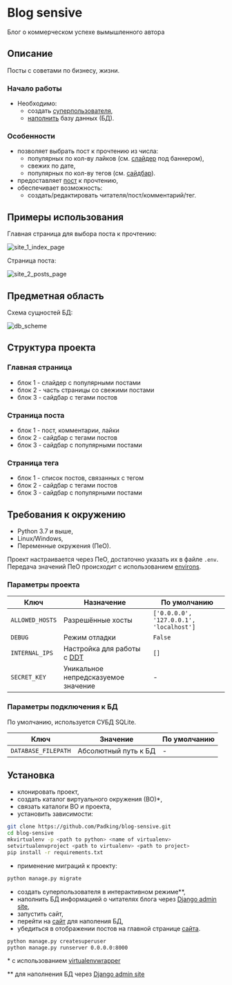 # Blog sensive

Блог о коммерческом успехе вымышленного автора

## Описание

Посты с советами по бизнесу, жизни.

### Начало работы

- Необходимо:
  + создать [суперпользователя](https://github.com/Padking/blog-sensive#установка),
  + [наполнить](https://github.com/Padking/blog-sensive#установка) базу данных (БД).

### Особенности

- позволяет выбрать пост к прочтению из числа:
  * популярных по кол-ву лайков (см. [слайдер](https://github.com/Padking/blog-sensive#главная-страница) под баннером),
  * свежих по дате,
  * популярных по кол-ву тегов (см. [сайдбар](https://github.com/Padking/blog-sensive#главная-страница)).
- предоставляет [пост](https://github.com/Padking/blog-sensive#страница-поста) к прочтению,
- обеспечивает возможность:
  * создать/редактировать читателя/пост/комментарий/тег.

## Примеры использования

  Главная страница для выбора поста к прочтению:

  ![site_1_index_page](https://github.com/Padking/sensive-blog/blob/master/screenshots/site_1_index_page.gif)


  Страница поста:

  ![site_2_posts_page](https://github.com/Padking/sensive-blog/blob/master/screenshots/site_2_posts_page.gif)


## Предметная область

  Схема сущностей БД:

  ![db_scheme](https://github.com/Padking/sensive-blog/blob/master/screenshots/db_scheme.png)


## Структура проекта

### Главная страница

* блок 1 - слайдер с популярными постами
* блок 2 - часть страницы со свежими постами
* блок 3 - сайдбар с тегами постов

### Страница поста

* блок 1 - пост, комментарии, лайки
* блок 2 - сайдбар с тегами постов
* блок 3 - сайдбар с популярными постами

### Страница тега

* блок 1 - список постов, связанных с тегом
* блок 2 - сайдбар с тегами постов
* блок 3 - сайдбар с популярными постами

## Требования к окружению

* Python 3.7 и выше,
* Linux/Windows,
* Переменные окружения (ПеО).

Проект настраивается через ПеО, достаточно указать их в файле `.env`.
Передача значений ПеО происходит с использованием [environs](https://pypi.org/project/environs/).

### Параметры проекта

|       Ключ        |     Назначение     |   По умолчанию   |
|-------------------|------------------|------------------|
|`ALLOWED_HOSTS`| Разрешённые хосты |`['0.0.0.0', '127.0.0.1', 'localhost']`|
|`DEBUG`| Режим отладки |`False`|
|`INTERNAL_IPS`| Настройка для работы с [DDT](https://django-debug-toolbar.readthedocs.io/en/latest/index.html) |`[]`|
|`SECRET_KEY`| Уникальное непредсказуемое значение |-|

### Параметры подключения к БД

По умолчанию, используется СУБД SQLite.

|       Ключ        |     Значение     |   По умолчанию   |
|-------------------|------------------|------------------|
|`DATABASE_FILEPATH`| Абсолютный путь к БД | - |

## Установка

- клонировать проект,
- создать каталог виртуального окружения (ВО)*,
- связать каталоги ВО и проекта,
- установить зависимости:
```sh
git clone https://github.com/Padking/blog-sensive.git
cd blog-sensive
mkvirtualenv -p <path to python> <name of virtualenv>
setvirtualenvproject <path to virtualenv> <path to project>
pip install -r requirements.txt
```

- применение миграций к проекту:
```sh
python manage.py migrate
```

- создать суперпользователя в интерактивном режиме**,
- наполнить БД информацией о читателях блога через [Django admin site](https://docs.djangoproject.com/en/3.1/ref/contrib/admin/),
- запустить сайт,
- перейти на [сайт](http://127.0.0.1:8000/admin/) для наполения БД,
- убедиться в отображении постов на главной странице [сайта](http://127.0.0.1:8000/).
```bash
python manage.py createsuperuser
python manage.py runserver 0.0.0.0:8000
```



\* с использованием [virtualenvwrapper](https://virtualenvwrapper.readthedocs.io/en/latest/index.html)

\** для наполнения БД через [Django admin site](https://docs.djangoproject.com/en/3.1/ref/contrib/admin/)
